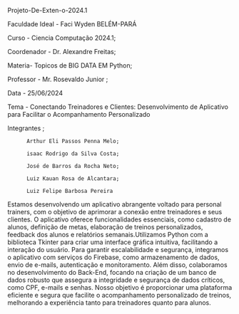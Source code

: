  Projeto-De-Exten-o-2024.1

Faculdade Ideal - Faci Wyden BELÉM-PARÁ

Curso - Ciencia Computação 2024.1;

Coordenador - Dr. Alexandre Freitas;

Materia- Topicos de BIG DATA EM Python;

Professor - Mr. Rosevaldo Junior ;

Data - 25/06/2024

Tema  - Conectando Treinadores e Clientes: Desenvolvimento de Aplicativo para Facilitar o Acompanhamento Personalizado

Integrantes ;

          Arthur Eli Passos Penna Melo;

          isaac Rodrigo da Silva Costa;
          
          José de Barros da Rocha Neto;
          
          Luiz Kauan Rosa de Alcantara;
          
          Luiz Felipe Barbosa Pereira

Estamos desenvolvendo um aplicativo abrangente voltado para personal trainers, com o objetivo de aprimorar a conexão entre treinadores e seus clientes. O aplicativo oferece funcionalidades essenciais, como cadastro de alunos, definição de metas, elaboração de treinos personalizados, feedback dos alunos e relatórios semanais.Utilizamos Python com a biblioteca Tkinter para criar uma interface gráfica intuitiva, facilitando a interação do usuário. Para garantir escalabilidade e segurança, integramos o aplicativo com serviços do Firebase, como armazenamento de dados, envio de e-mails, autenticação e monitoramento.
Além disso, colaboramos no desenvolvimento do Back-End, focando na criação de um banco de dados robusto que assegura a integridade e segurança de dados críticos, como CPF, e-mails e senhas. Nosso objetivo é proporcionar uma plataforma eficiente e segura que facilite o acompanhamento personalizado de treinos, melhorando a experiência tanto para treinadores quanto para alunos.
